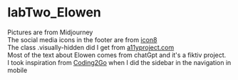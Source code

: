 # labTwo_Elowen

Pictures are from Midjourney </br>
The social media icons in the footer are from [icon8](https://icons8.com)</br>
The class .visually-hidden did I get from [a11yproject.com](https://www.a11yproject.com/posts/how-to-hide-content/)</br>
Most of the text about Elowen comes from chatGpt and it's a fiktiv project.</br>
I took inspiration from [Coding2Go](https://www.youtube.com/watch?v=U8smiWQ8Seg&t=55s) when I did the sidebar in the navigation in mobile
